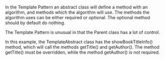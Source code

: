 In the Template Pattern an abstract class will define a method with an algorithm, and methods which the algorithm will use. The methods the algorithm uses can be either required or optional. The optional method should by default do nothing.<br>

The Template Pattern is unusual in that the Parent class has a lot of control.<br>

In this example, the TemplateAbstract class has the showBookTitleInfo() method, which will call the methods getTitle() and getAuthor(). The method getTitle() must be overridden, while the method getAuthor() is not required.<br>

